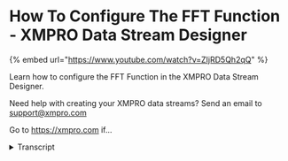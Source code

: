 # How To Configure The FFT Function - XMPRO Data Stream Designer
{% embed url="https://www.youtube.com/watch?v=ZIjRD5Qh2qQ" %}



Learn how to configure the FFT Function in the XMPRO Data Stream Designer. 

Need help with creating your XMPRO data streams? Send an email to support@xmpro.com 

Go to https://xmpro.com if...
<details>
<summary>Transcript</summary>Learn how to configure the FFT Function in the XMPRO Data Stream Designer. 

Need help with creating your XMPRO data streams? Send an email to support@xmpro.com 

Go to https://xmpro.com if...
we are going to do here is look at how

to set up and configure the a 50

function this agent performs forward a

50 calculations on data it receives as

input the data has to be a batch of

complex numbers for example will and

imaginary the other data is the

magnitude and frequency result I already

have an issue sequel agent set up and

configured which will get signal data

for us from an azure database go to the

toolbox and search for a 50 you will

find it under functions click on the

agent and drag it to the canvas note

that a default name has can been given

to this agent to rename this agent click

on the white space and start typing

clicks on outside on the canvas connect

the output end point of your secret

agent to the input end point of your a

50 agent click Save to configure this

agent click on it and click on configure

first make sure you using the grey

collection if you'd like to use another

collection select it from the drop down

then you need to select your method

which is either forward or backward I'm

going to leave it as forward then you

need to add your something frequency

which is the number of data points are

quiet per second I'm going to add it as

a thousand then click apply and click

Save to verify that your stream has been

configured correctly click on integrity

check if none of my agents are

highlighted in red it means everything

is fine and I can go ahead and click on

publish to run my stream to view the

live data click on live view selector a

50 agent and click Save

click on settings

from the type drop-down select chart I'm

going to leave this check boxes as check

as the window size I'm going to select

set it to a thousand I do not want to

show the labels so I'm going to uncheck

this in the series section I'm going to

add a new row for the name just use any

line that's the type I'm going to select

bar that's the argument I'm going to

select frequency as the value magnitude

and I do not want to show the label

because I'm going else on the form click

Save and give it a second there you can

see that I am
</details>